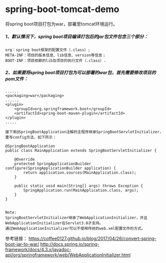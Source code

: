 # spring-boot-tomcat-demo
将spring boot项目打包为war，部署至tomcat环境运行。

##### 1、默认情况下，spring boot项目编译打包后的jar包文件包含三个部分：
    
    org：spring boot框架的配置文件（.class）;
    META-INF：项目的版本信息、lib信息、version等信息；
    BOOT-INF：项目依赖的lib及项目的执行文件（.class）.
    
##### 2、如果要将spring boot项目打包为可以部署的war包，首先需要修改项目的pom文件：
    
    ......
    <packaging>war</packaging>
    ......
    <plugin>
        <groupId>org.springframework.boot</groupId>
        <artifactId>spring-boot-maven-plugin</artifactId>
    </plugin>
    .....
    
    接下来@SpringBootApplication注解的主程序继承SpringBootServletInitializer，重写config方法，如下所示：
    
    @SpringBootApplication
    public class MainApplication extends SpringBootServletInitializer {
    
        @Override
        protected SpringApplicationBuilder configure(SpringApplicationBuilder application) {
            return application.sources(MainApplication.class);
        }
    
        public static void main(String[] args) throws Exception {
            SpringApplication.run(MainApplication.class, args);
        }
    }
    
    
    Note:
    SpringBootServletInitializer继承了WebApplicationInitializer，并且WebApplicationInitializer在Servlet3.0才支持。
    通过WebApplicationInitializer可以不使用传统的web.xml配置文件的方式。


参考链接：
https://coffee0127.github.io/blog/2017/04/26/convert-spring-boot-jar-to-war/
http://docs.spring.io/spring-framework/docs/4.3.x/javadoc-api/org/springframework/web/WebApplicationInitializer.html
